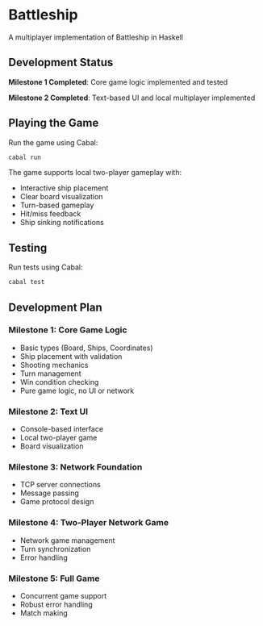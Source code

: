 # Battleship

A multiplayer implementation of Battleship in Haskell

## Development Status

**Milestone 1 Completed**: Core game logic implemented and tested

**Milestone 2 Completed**: Text-based UI and local multiplayer implemented

## Playing the Game

Run the game using Cabal:

```bash
cabal run
```

The game supports local two-player gameplay with:
* Interactive ship placement
* Clear board visualization
* Turn-based gameplay
* Hit/miss feedback
* Ship sinking notifications

## Testing

Run tests using Cabal:

```bash
cabal test
```

## Development Plan

### Milestone 1: Core Game Logic
- Basic types (Board, Ships, Coordinates)
- Ship placement with validation
- Shooting mechanics
- Turn management
- Win condition checking
- Pure game logic, no UI or network

### Milestone 2: Text UI
- Console-based interface
- Local two-player game
- Board visualization

### Milestone 3: Network Foundation
- TCP server connections
- Message passing
- Game protocol design

### Milestone 4: Two-Player Network Game
- Network game management
- Turn synchronization
- Error handling

### Milestone 5: Full Game
- Concurrent game support
- Robust error handling
- Match making
